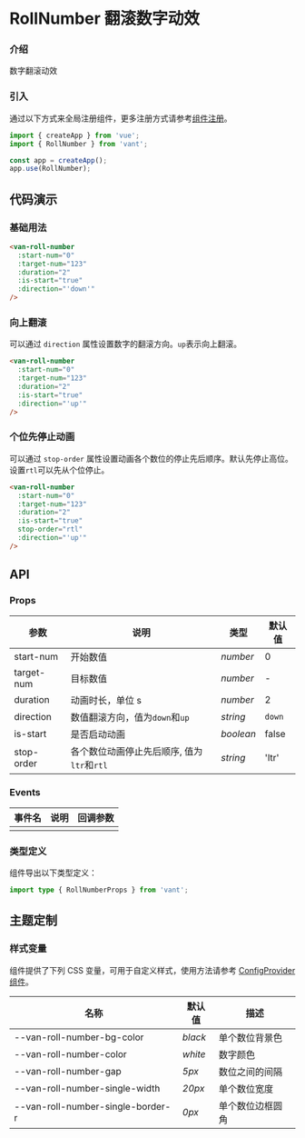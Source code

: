 # RollNumber 翻滚数字动效

### 介绍

数字翻滚动效

### 引入

通过以下方式来全局注册组件，更多注册方式请参考[组件注册](#/zh-CN/advanced-usage#zu-jian-zhu-ce)。

```js
import { createApp } from 'vue';
import { RollNumber } from 'vant';

const app = createApp();
app.use(RollNumber);
```

## 代码演示

### 基础用法

```html
<van-roll-number
  :start-num="0"
  :target-num="123"
  :duration="2"
  :is-start="true"
  :direction="'down'"
/>
```

### 向上翻滚

可以通过 `direction` 属性设置数字的翻滚方向。`up`表示向上翻滚。

```html
<van-roll-number
  :start-num="0"
  :target-num="123"
  :duration="2"
  :is-start="true"
  :direction="'up'"
/>
```

### 个位先停止动画

可以通过 `stop-order` 属性设置动画各个数位的停止先后顺序。默认先停止高位。设置`rtl`可以先从个位停止。

```html
<van-roll-number
  :start-num="0"
  :target-num="123"
  :duration="2"
  :is-start="true"
  stop-order="rtl"
  :direction="'up'"
/>
```

## API

### Props

| 参数       | 说明                                       | 类型      | 默认值 |
| ---------- | ------------------------------------------ | --------- | ------ |
| start-num  | 开始数值                                   | _number_  | 0      |
| target-num | 目标数值                                   | _number_  | -      |
| duration   | 动画时长，单位 s                           | _number_  | 2      |
| direction  | 数值翻滚方向，值为`down`和`up`             | _string_  | `down` |
| is-start   | 是否启动动画                               | _boolean_ | false  |
| stop-order | 各个数位动画停止先后顺序, 值为`ltr`和`rtl` | _string_  | 'ltr'  |

### Events

| 事件名 | 说明 | 回调参数 |
| ------ | ---- | -------- |
|        |      |          |

### 类型定义

组件导出以下类型定义：

```ts
import type { RollNumberProps } from 'vant';
```

## 主题定制

### 样式变量

组件提供了下列 CSS 变量，可用于自定义样式，使用方法请参考 [ConfigProvider 组件](#/zh-CN/config-provider)。

| 名称                              | 默认值  | 描述             |
| --------------------------------- | ------- | ---------------- |
| --van-roll-number-bg-color        | _black_ | 单个数位背景色   |
| --van-roll-number-color           | _white_ | 数字颜色         |
| --van-roll-number-gap             | _5px_   | 数位之间的间隔   |
| --van-roll-number-single-width    | _20px_  | 单个数位宽度     |
| --van-roll-number-single-border-r | _0px_   | 单个数位边框圆角 |
